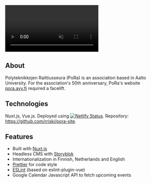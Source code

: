 <div class="markdown-video">
  <video autoplay muted loop>
    <source src="videos/pora-ayy-fi.webm" type='video/webm' />
    <source src="videos/pora-ayy-fi.mp4" type='video/mp4' />
    <img src="images/pora-ayy-fi.png" title="Your browser does not support the <video> tag">
  </video>
</div>

## About 
Polyteknikkojen Raittiusseura (PoRa) is an association based in Aalto University. For the association's 50th anniversary, PoRa's website [pora.ayy.fi](https://raittiusseura.org) required a facelift.

## Technologies
Nuxt.js, Vue.js. Deployed using [![Netlify Status](https://api.netlify.com/api/v1/badges/64a37b8b-5679-4d64-96e6-5ff6531b57b5/deploy-status)](https://app.netlify.com/sites/vibrant-liskov-f9ac39/deploys). Repository: https://github.com/rriski/pora-site.

## Features
- Built with [Nuxt.js](https://nuxtjs.org/)
- Headless CMS with [Storyblok](https://www.storyblok.com/)
- Internationalization in Finnish, Netherlands and English
- [Prettier](https://prettier.io/) for code style
- [ESLint](https://eslint.org/) (based on eslint-plugin-vue)
- Google Calendar Javascript API to fetch upcoming events
